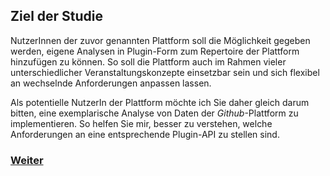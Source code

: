 ## Ziel der Studie 

NutzerInnen der zuvor genannten Plattform soll die Möglichkeit gegeben werden, eigene Analysen in Plugin-Form zum Repertoire der Plattform hinzufügen zu können. So soll die Plattform auch im Rahmen vieler unterschiedlicher Veranstaltungskonzepte einsetzbar sein und sich flexibel an wechselnde Anforderungen anpassen lassen.

Als potentielle NutzerIn der Plattform möchte ich Sie daher gleich darum bitten, eine exemplarische Analyse von Daten der *Github*-Plattform zu implementieren. So helfen Sie mir, besser zu verstehen, welche Anforderungen an eine entsprechende Plugin-API zu stellen sind. 

### [Weiter](https://github.com/FelixRDL/Plugin-Challenge/blob/master/usedservices.md)
